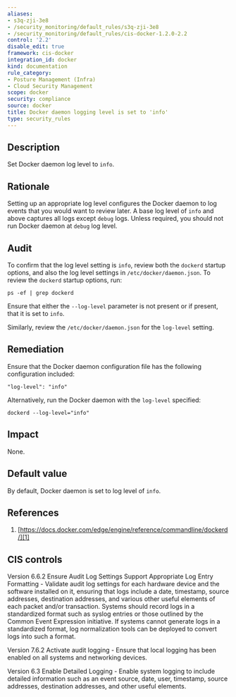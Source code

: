 ```yaml
---
aliases:
- s3q-zji-3e8
- /security_monitoring/default_rules/s3q-zji-3e8
- /security_monitoring/default_rules/cis-docker-1.2.0-2.2
control: '2.2'
disable_edit: true
framework: cis-docker
integration_id: docker
kind: documentation
rule_category:
- Posture Management (Infra)
- Cloud Security Management
scope: docker
security: compliance
source: docker
title: Docker daemon logging level is set to 'info'
type: security_rules
---
```


## Description

Set Docker daemon log level to `info`.

## Rationale

Setting up an appropriate log level configures the Docker daemon to log events that you would want to review later. A base log level of `info` and above captures all logs except `debug` logs. Unless required, you should not run Docker daemon at `debug` log level.

## Audit

To confirm that the log level setting is `info`, review both the `dockerd` startup options, and also the log level settings in `/etc/docker/daemon.json`. To review the `dockerd` startup options, run: 
```
ps -ef | grep dockerd 
```
Ensure that either the `--log-level` parameter is not present or if present, that it is set to `info`. 

Similarly, review the `/etc/docker/daemon.json` for the `log-level` setting.

## Remediation

Ensure that the Docker daemon configuration file has the following configuration included:

```
"log-level": "info" 
```

Alternatively, run the Docker daemon with the `log-level` specified:

```
dockerd --log-level="info"
```

## Impact

None.

## Default value

By default, Docker daemon is set to log level of `info`.

## References

1. [https://docs.docker.com/edge/engine/reference/commandline/dockerd/][1]

## CIS controls

Version 6.6.2 Ensure Audit Log Settings Support Appropriate Log Entry Formatting - Validate audit log settings for each hardware device and the software installed on it, ensuring that logs include a date, timestamp, source addresses, destination addresses, and various other useful elements of each packet and/or transaction. Systems should record logs in a standardized format such as syslog entries or those outlined by the Common Event Expression initiative. If systems cannot generate logs in a standardized format, log normalization tools can be deployed to convert logs into such a format. 

Version 7.6.2 Activate audit logging - Ensure that local logging has been enabled on all systems and networking devices. 

Version 6.3 Enable Detailed Logging - Enable system logging to include detailed information such as an event source, date, user, timestamp, source addresses, destination addresses, and other useful elements.                

[1]: https://docs.docker.com/edge/engine/reference/commandline/dockerd/
